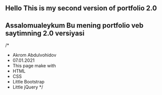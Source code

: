 ## Hello This is my second version of portfolio 2.0

## Assalomualeykum Bu mening portfolio veb saytimning 2.0 versiyasi

/*  
*   Akrom Abdulvohidov 
*   07.01.2021
*   This page make with
*   HTML
*   CSS
*   Little Bootstrap 
*   Little jQuery
*/